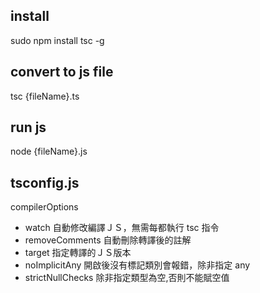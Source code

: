 ## install

sudo npm install tsc -g

## convert to js file

tsc {fileName}.ts

## run js

node {fileName}.js

## tsconfig.js

compilerOptions

- watch 自動修改編譯ＪＳ，無需每都執行 tsc 指令
- removeComments 自動刪除轉譯後的註解
- target 指定轉譯的ＪＳ版本
- noImplicitAny 開啟後沒有標記類別會報錯，除非指定 any
- strictNullChecks 除非指定類型為空,否則不能賦空值

